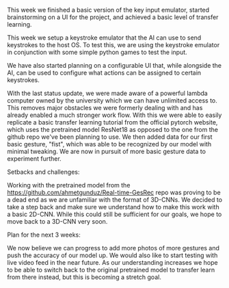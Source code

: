 This week we finished a basic version of the key input emulator, started brainstorming on a UI for the project, and achieved a basic level of transfer learning.

This week we setup a keystroke emulator that the AI can use to send keystrokes to the host OS. To test this, we are using the keystroke emulator in conjunction with some simple python games to test the input.

We have also started planning on a configurable UI that, while alongside the AI, can be used to configure what actions can be assigned to certain keystrokes.

With the last status update, we were made aware of a powerful lambda computer owned by the university which we can have unlimited access to.  This removes major obstacles we were formerly dealing with and has already enabled a much stronger work flow.  With this we were able to easily replicate a basic transfer learning tutorial from the official pytorch website, which uses the pretrained model ResNet18 as opposed to the one from the github repo we've been planning to use. We then added data for our first basic gesture, "fist", which was able to be recognized by our model with minimal tweaking.  We are now in pursuit of more basic gesture data to experiment further.

Setbacks and challenges:

Working with the pretrained model from the https://github.com/ahmetgunduz/Real-time-GesRec repo was proving to be a dead end as we are unfamiliar with the format of 3D-CNNs.  We decided to take a step back and make sure we understand how to make this work with a basic 2D-CNN.  While this could still be sufficient for our goals, we hope to move back to a 3D-CNN very soon.

Plan for the next 3 weeks:

We now believe we can progress to add more photos of more gestures and push the accuracy of our model up.  We would also like to start testing with live video feed in the near future.  As our understanding increases we hope to be able to switch back to the original pretrained model to transfer learn from there instead, but this is becoming a stretch goal.
